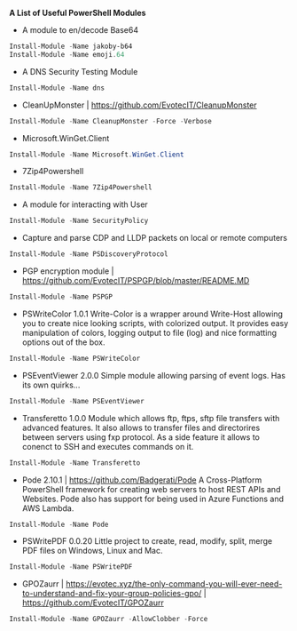 **A List of Useful PowerShell Modules** 

- A  module to en/decode Base64
```powershell
Install-Module -Name jakoby-b64
Install-Module -Name emoji.64
```
- A DNS Security Testing Module 
```powershell
Install-Module -Name dns
```

- CleanUpMonster 
|    https://github.com/EvotecIT/CleanupMonster
```powershell
Install-Module -Name CleanupMonster -Force -Verbose
```

- Microsoft.WinGet.Client
```powershell
Install-Module -Name Microsoft.WinGet.Client
```

- 7Zip4Powershell
```powershell
Install-Module -Name 7Zip4Powershell
```

- A module for interacting with User
```powershell
Install-Module -Name SecurityPolicy
```

- Capture and parse CDP and LLDP packets on local or remote computers
```powershell
Install-Module -Name PSDiscoveryProtocol
```

- PGP encryption module | https://github.com/EvotecIT/PSPGP/blob/master/README.MD
```powershell
Install-Module -Name PSPGP
```

- PSWriteColor 1.0.1
Write-Color is a wrapper around Write-Host allowing you to create nice looking scripts, with colorized output. It provides easy manipulation of colors, logging output to file (log) and nice formatting options out of the box.
```powershell
Install-Module -Name PSWriteColor
```
   
- PSEventViewer 2.0.0
Simple module allowing parsing of event logs. Has its own quirks...
```powershell
Install-Module -Name PSEventViewer
```

- Transferetto 1.0.0
Module which allows ftp, ftps, sftp file transfers with advanced features. It also allows to transfer files and directorires between servers using fxp protocol. As a side feature it allows to conenct to SSH and executes commands on it.
```powershell
Install-Module -Name Transferetto
```

- Pode 2.10.1 | https://github.com/Badgerati/Pode
A Cross-Platform PowerShell framework for creating web servers to host REST APIs and Websites. Pode also has support for being used in Azure Functions and AWS Lambda.
```powershell
Install-Module -Name Pode
```

- PSWritePDF 0.0.20
Little project to create, read, modify, split, merge PDF files on Windows, Linux and Mac.
```powershell
Install-Module -Name PSWritePDF
```
- GPOZaurr | https://evotec.xyz/the-only-command-you-will-ever-need-to-understand-and-fix-your-group-policies-gpo/ | https://github.com/EvotecIT/GPOZaurr
```powershell
Install-Module -Name GPOZaurr -AllowClobber -Force
```
